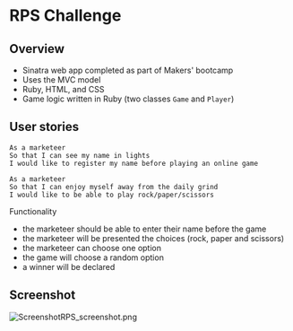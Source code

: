 # RPS Challenge

Overview
-------

* Sinatra web app completed as part of Makers' bootcamp
* Uses the MVC model
* Ruby, HTML, and CSS
* Game logic written in Ruby (two classes `Game` and `Player`)

User stories
----

```
As a marketeer
So that I can see my name in lights
I would like to register my name before playing an online game

As a marketeer
So that I can enjoy myself away from the daily grind
I would like to be able to play rock/paper/scissors
```

Functionality

- the marketeer should be able to enter their name before the game
- the marketeer will be presented the choices (rock, paper and scissors)
- the marketeer can choose one option
- the game will choose a random option
- a winner will be declared

## Screenshot

![Screenshot](http://public/RPS_screenshot.png)RPS_screenshot.png